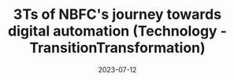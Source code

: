 ---
category:
- .nan
date: 2023-07-12
keyword_suggestion: ubuntu install docker
post_inspiration: https://bfsi.eletsonline.com/3ts-of-nbfcs-journey-towards-digital-automation-technology-transitiontransformation-ajay-chadha-executive-director-nelito-systems/
silot_terms: digital automation
title: 3Ts of NBFC's journey towards <b>digital automation</b> (Technology - TransitionTransformation)
---